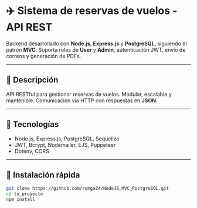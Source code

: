 # ✈️ Sistema de reservas de vuelos - API REST

Backend desarrollado con **Node.js**, **Express.js** y **PostgreSQL**, siguiendo el patrón **MVC**. Soporta roles de **User** y **Admin**, autenticación JWT, envío de correos y generación de PDFs.

---

## 📌 Descripción

API RESTful para gestionar reservas de vuelos. Modular, escalable y mantenible. Comunicación vía HTTP con respuestas en **JSON**.

---

## 🧱 Tecnologías

- Node.js, Express.js, PostgreSQL, Sequelize  
- JWT, Bcrypt, Nodemailer, EJS, Puppeteer  
- Dotenv, CORS

---

## 🚀 Instalación rápida

```bash
git clone https://github.com/romga24/NodeJS_MVC_PostgreSQL.git
cd tu_proyecto
npm install
